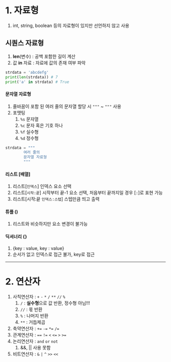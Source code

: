 # 1. 자료형

1. int, string, boolean 등의 자료형이 있지만 선언하지 않고 사용



##  시퀀스 자료형

1. **len**(변수) : 공백 포함한 길이 계산
2. 값 **in** 자료 : 자료에 값의 존재 여부 파악

```python
strdata = 'abcdefg'
print(len(strdata)) # 7
print('a' in strdata) # True
```



#### 문자열 자료형

1. 줄바꿈이 포함 된 여러 줄의 문자열 할당 시 `"""` ~ `"""` 사용
2. 포맷팅
   1. `%s` 문자열
   2. `%c` 문자 혹은 기호 하나
   3. `%f` 실수형
   4. `%d` 정수형

```python
strdata = """
		여러 줄의
		문자열 자료형
		"""


```



#### 리스트 [배열]

1. 리스트[`인덱스`] 인덱스 요소 선택
2. 리스트[`시작:끝`] 시작부터 끝-1 요소 선택, 처음부터 끝까지일 경우 [`:`]로 표현 가능
3. 리스트[시작:끝 `인덱스:스텝`] 스텝만큼 띄고 출력



#### 튜플 ()

1. 리스트와 비슷하지만 요소 변경이 불가능



#### 딕셔너리 {}

1. {key : value, key : value}
2. 순서가 없고 인덱스로 접근 불가, key로 접근



---

# 2. 연산자

1. 사칙연산자 : `+` `-` `*` `/` `**` `//` `%`
   1. `/` : **실수형**으로 값 반환, 정수형 아님!!!
   2. `//` : 몫 반환
   3. `%` : 나머지 반환
   4. `**` : 거듭제곱
2. 축약연산자 : `+=` `-=` `*=` `/=`
3. 관계연산자 : `==` `!=` `<` `<=` `>` `>=`
4. 논리연산자 : `and` `or` `not`
   1. &&, || 사용 못함
5. 비트연산자 : `&` `|` `^` `>>` `<<` 
